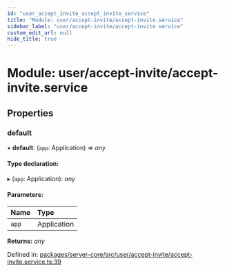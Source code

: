 ```yaml
---
id: "user_accept_invite_accept_invite_service"
title: "Module: user/accept-invite/accept-invite.service"
sidebar_label: "user/accept-invite/accept-invite.service"
custom_edit_url: null
hide_title: true
---
```


# Module: user/accept-invite/accept-invite.service

## Properties

### default

• **default**: (`app`: Application) => *any*

#### Type declaration:

▸ (`app`: Application): *any*

#### Parameters:

| Name | Type |
| :------ | :------ |
| `app` | Application |

**Returns:** *any*

Defined in: [packages/server-core/src/user/accept-invite/accept-invite.service.ts:39](https://github.com/xr3ngine/xr3ngine/blob/2d83606b6/packages/server-core/src/user/accept-invite/accept-invite.service.ts#L39)
